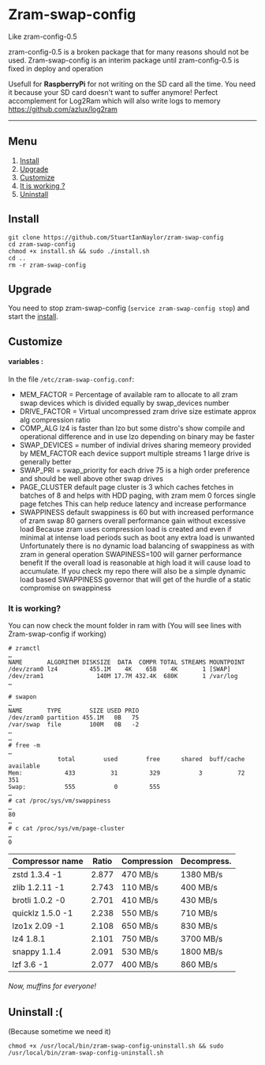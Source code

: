 # Zram-swap-config
Like zram-config-0.5

zram-config-0.5 is a broken package that for many reasons should not be used.
Zram-swap-config is an interim package until zram-config-0.5 is fixed in deploy and operation

Usefull for **RaspberryPi** for not writing on the SD card all the time. You need it because your SD card doesn't want to suffer anymore!
Perfect accomplement for Log2Ram which will also write logs to memory https://github.com/azlux/log2ram

_____
## Menu
1. [Install](#install)
2. [Upgrade](#upgrade)
3. [Customize](#customize)
4. [It is working ?](#it-is-working)
5. [Uninstall](#uninstall-)

## Install

    git clone https://github.com/StuartIanNaylor/zram-swap-config
    cd zram-swap-config
    chmod +x install.sh && sudo ./install.sh
    cd ..
    rm -r zram-swap-config

## Upgrade

You need to stop zram-swap-config (`service zram-swap-config stop`) and start the [install](#install).

## Customize
#### variables :
In the file `/etc/zram-swap-config.conf`:

- MEM_FACTOR = Percentage of available ram to allocate to all zram swap devices which is divided equally by swap_devices number
- DRIVE_FACTOR = Virtual uncompressed zram drive size estimate approx alg compression ratio 
- COMP_ALG lz4 is faster than lzo but some distro's show compile and operational difference and in use lzo depending on binary may be faster
- SWAP_DEVICES = number of indivial drives sharing memeory provided by MEM_FACTOR each device support multiple streams 1 large drive is generally better
- SWAP_PRI = swap_priority for each drive 75 is a high order preference and should be well above other swap drives
- PAGE_CLUSTER default page cluster is 3 which caches fetches in batches of 8 and helps with HDD paging, with zram mem 0 forces single page fetches
This can help reduce latency and increase performance
- SWAPPINESS default swappiness is 60 but with increased performance of zram swap 80 garners overall performance gain without excessive load
Because zram uses compression load is created and even if minimal at intense load periods such as boot any extra load is unwanted
Unfortunately there is no dynamic load balancing of swappiness as with zram in general operation SWAPINESS=100 will garner performance benefit
If the overall load is reasonable at high load it will cause load to accumulate. 
If you check my repo there will also be a simple dynamic load based SWAPPINESS governor that will get of the hurdle of a static compromise on swappiness


### It is working?
You can now check the mount folder in ram with (You will see lines with Zram-swap-config if working)
```
# zramctl
…
NAME       ALGORITHM DISKSIZE  DATA  COMPR TOTAL STREAMS MOUNTPOINT
/dev/zram0 lz4         455.1M    4K    65B    4K       1 [SWAP]
/dev/zram1               140M 17.7M 432.4K  680K       1 /var/log
…

# swapon
…
NAME       TYPE        SIZE USED PRIO
/dev/zram0 partition 455.1M   0B   75
/var/swap  file        100M   0B   -2
…
…
# free -m
…
              total        used        free      shared  buff/cache   available
Mem:            433          31         329           3          72         351
Swap:           555           0         555
…
# cat /proc/sys/vm/swappiness
…
80
…
# c cat /proc/sys/vm/page-cluster
…
0
```


| Compressor name	     | Ratio	| Compression | Decompress. |
|------------------------|----------|-------------|-------------|
|zstd 1.3.4 -1	         | 2.877	| 470 MB/s	  | 1380 MB/s   |
|zlib 1.2.11 -1	         | 2.743    | 110 MB/s    | 400 MB/s    |
|brotli 1.0.2 -0	     | 2.701	| 410 MB/s	  | 430 MB/s    |
|quicklz 1.5.0 -1	     | 2.238	| 550 MB/s	  | 710 MB/s    |
|lzo1x 2.09 -1	         | 2.108	| 650 MB/s	  | 830 MB/s    |
|lz4 1.8.1	             | 2.101    | 750 MB/s    | 3700 MB/s   |
|snappy 1.1.4	         | 2.091	| 530 MB/s	  | 1800 MB/s   |
|lzf 3.6 -1	             | 2.077	| 400 MB/s	  | 860 MB/s    |

###### Now, muffins for everyone!


## Uninstall :(
(Because sometime we need it)
```
chmod +x /usr/local/bin/zram-swap-config-uninstall.sh && sudo /usr/local/bin/zram-swap-config-uninstall.sh
```
